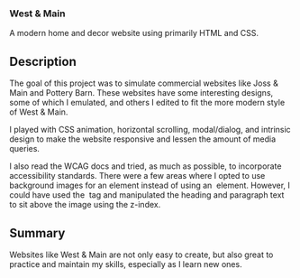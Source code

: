 ### West & Main

A modern home and decor website using primarily HTML and CSS.

## Description

The goal of this project was to simulate commercial websites like Joss & Main and Pottery Barn. These websites have some interesting designs, some of which I emulated, and others I edited to fit the more modern style of West & Main.

I played with CSS animation, horizontal scrolling, modal/dialog, and intrinsic design to make the website responsive and lessen the amount of media queries.

I also read the WCAG docs and tried, as much as possible, to incorporate accessibility standards. There were a few areas where I opted to use background images for an element instead of using an <img> element. However, I could have used the <img> tag and manipulated the heading and paragraph text to sit above the image using the z-index.

## Summary

Websites like West & Main are not only easy to create, but also great to practice and maintain my skills, especially as I learn new ones.
